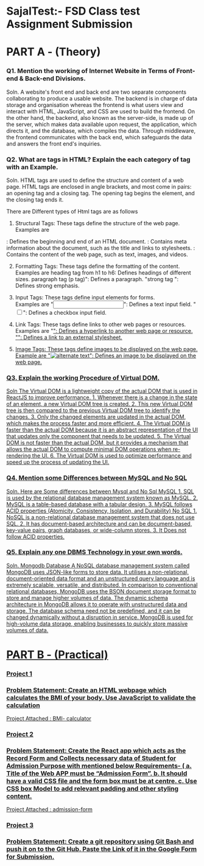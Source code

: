 # SajalTest:- FSD Class test Assignment Submission 
# PART A - (Theory) 

<h3>Q1. Mention the working of Internet Website in Terms of Front-end & Back-end Divisions.</h3>
<p>Soln. 
A website's front end and back end are two separate components collaborating to produce a usable website. The backend is in charge of data storage and organisation whereas the frontend is what users view and interact with HTML, JavaScript, and CSS are used to build the frontend. On the other hand, the backend, also known as the server-side, is made up of the server, which makes data available upon request, the application, which directs it, and the database, which compiles the data. Through middleware, the frontend communicates with the back end, which safeguards the data and answers the front end's inquiries.</p>

<h3>Q2. What are tags in HTML? Explain the each category of tag with an Example.</h3>
<p>
Soln.
HTML tags are used to define the structure and content of a web page. HTML tags are enclosed in angle brackets, and most come in pairs: an opening tag and a closing tag. The opening tag begins the element, and the closing tag ends it. 

There are Different types of Html tags are as follows 
1. Structural Tags: These tags define the structure of the web page. 
Examples are 
<html>: Defines the beginning and end of an HTML document.
<head>: Contains meta information about the document, such as the title and links to stylesheets.
<body>: Contains the content of the web page, such as text, images, and videos.
  
2. Formatting Tags: These tags define the formatting of the content. 
Examples are
heading tag from h1 to h6: Defines headings of different sizes.
paragraph tag (p tag)": Defines a paragraph.
"strong tag ": Defines strong emphasis.
  
4. Input Tags: These tags define input elements for forms.  
Examples are 
"<input type="text">": Defines a text input field.
"<input type="checkbox">": Defines a checkbox input field.
  
5. Link Tags: These tags define links to other web pages or resources. 
Examples are 
"<a href="https://www.example.com">": Defines a hyperlink to another web page or resource.
"<link rel="stylesheet" href="style.css">": Defines a link to an external stylesheet.
  
6. Image Tags: These tags define images to be displayed on the web page. 
Example are 
"<img src="image.jpg/png" alt="alternate text">": Defines an image to be displayed on the web page.
</p>

<h3>Q3. Explain the working Procedure of Virtual DOM. </h3>
<p>Soln 
The Virtual DOM is a lightweight copy of the actual DOM that is used in ReactJS to improve performance.
1. Whenever there is a change in the state of an element, a new Virtual DOM tree is created.
2. This new Virtual DOM tree is then compared to the previous Virtual DOM tree to identify the changes.
3. Only the changed elements are updated in the actual DOM, which makes the process faster and more efficient.
4. The Virtual DOM is faster than the actual DOM because it is an abstract representation of the UI that updates only the component that needs to be updated.
5. The Virtual DOM is not faster than the actual DOM, but it provides a mechanism that allows the actual DOM to compute minimal DOM operations when re-rendering the UI.
6. The Virtual DOM is used to optimize performance and speed up the process of updating the UI.</p>

<h3>Q4. Mention some Differences between MySQL and No SQL</h3>
<p>
Soln. 
Here are Some differences between Mysql and No Sql 
MySQL
1. SQL is used by the relational database management system known as MySQL.
2. MySQL is a table-based database with a tabular design.
3.  MySQL follows ACID properties (Atomicity, Consistency, Isolation, and Durability)
No SQL 
1. NoSQL is a non-relational database management system that does not use SQL.
2.  It has document-based architecture and can be document-based, key-value pairs, graph databases, or wide-column stores.
3. It Does not follow ACID properties. 
</p>
  

<h3>Q5. Explain any one DBMS Technology in your own words.</h3>
<p>
Soln.
Mongodb Database 
A NoSQL database management system called MongoDB uses JSON-like forms to store data. It utilises a non-relational, document-oriented data format and an unstructured query language and is extremely scalable, versatile, and distributed.  In comparison to conventional relational databases, MongoDB uses the BSON document storage format to store and manage higher volumes of data. The dynamic schema architecture in MongoDB allows it to operate with unstructured data and storage. The database schema need not be predefined,  and it can be changed dynamically without a disruption in service. MongoDB is used for high-volume data storage, enabling businesses to quickly store massive volumes of data.
</p>

# PART B - (Practical)
<h3> Project 1 </h3>
<h3> Problem Statement: Create an HTML webpage which calculates the BMI of your body. Use JavaScript to validate the calculation </h3>
<p>Project Attached : BMI- calculator </p>
  
<h3>Project 2 </h3>
<h3>Problem Statement: Create the React app which acts as the Record Form and Collects necessary data of Student for Admission Purpose with mentioned below Requirements- ( a. Title of the Web APP must be “Admission Form”. b. It should have a valid CSS file and the form box must be at centre. c. Use CSS box Model to add relevant padding and other styling content.</h3>
<p>Project Attached : admission-form</p>

<h3>Project 3 </h3>
<h3>Problem Statement:  Create a git repository using Git Bash and push it on to the Git Hub. Paste the Link of it in the  Google Form for Submission.</h3>
  
  
  
  
  
  
